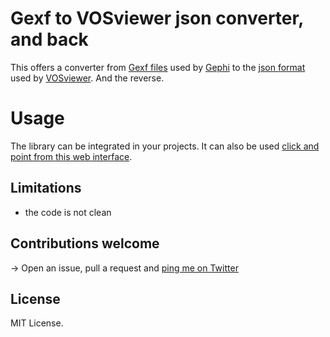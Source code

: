 # Gexf to VOSviewer json converter, and back
This offers a converter from [Gexf files](https://gephi.org/gexf/format/) used by [Gephi](https://gephi.org) to the [json format](https://app.vosviewer.com/docs/file-types/json-file-type/) used by [VOSviewer](https://vosviewer.com). And the reverse.

# Usage
The library can be integrated in your projects. It can also be used [click and point from this web interface](https://nocodefunctions.com/networkconverter/network_format_converter.html).

## Limitations
- the code is not clean

## Contributions welcome
-> Open an issue, pull a request and [ping me on Twitter](https://twitter.com/seinecle)

## License
MIT License.
